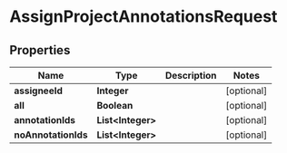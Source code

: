 

# AssignProjectAnnotationsRequest

## Properties

Name | Type | Description | Notes
------------ | ------------- | ------------- | -------------
**assigneeId** | **Integer** |  |  [optional]
**all** | **Boolean** |  |  [optional]
**annotationIds** | **List&lt;Integer&gt;** |  |  [optional]
**noAnnotationIds** | **List&lt;Integer&gt;** |  |  [optional]



